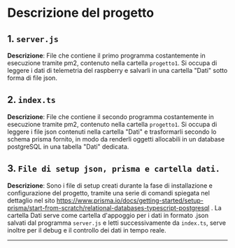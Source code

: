 
# Descrizione del progetto

## 1. `server.js`
**Descrizione**: File che contiene il primo programma costantemente in esecuzione tramite pm2, contenuto nella cartella `progetto1`. Si occupa di leggere i dati di telemetria del raspberry e salvarli in una cartella "Dati" sotto forma di file json.


## 2. `index.ts`
**Descrizione**: File che contiene il secondo programma costantemente in esecuzione tramite pm2, contenuto nella cartella `progetto1`. Si occupa di leggere i file json contenuti nella cartella "Dati" e trasformarli secondo lo schema prisma fornito, in modo da renderli oggetti allocabili in un database postgreSQL in una tabella "Dati" dedicata.


## 3. `File di setup json, prisma e cartella dati.`
**Descrizione**: Sono i file di setup creati durante la fase di installazione e configurazione del progetto, tramite una serie di comandi spiegata nel dettaglio nel sito https://www.prisma.io/docs/getting-started/setup-prisma/start-from-scratch/relational-databases-typescript-postgresql .
La cartella Dati serve come cartella d'appoggio per i dati in formato .json salvati dal programma `server.js` e letti successivamente da `index.ts`, serve inoltre per il debug e il controllo dei dati in tempo reale.

<hr>
